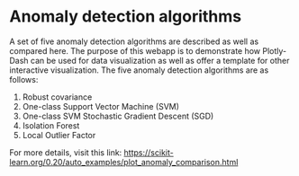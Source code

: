 # Anomaly detection algorithms
A set of five anomaly detection algorithms are described as well as compared here. The purpose of this webapp is to demonstrate how Plotly-Dash can be used for data visualization as well as offer a template for other interactive visualization. The five anomaly detection algorithms are as follows:
1) Robust covariance
2) One-class Support Vector Machine (SVM)
3) One-class SVM Stochastic Gradient Descent (SGD)
4) Isolation Forest
5) Local Outlier Factor

For more details, visit this link: https://scikit-learn.org/0.20/auto_examples/plot_anomaly_comparison.html
